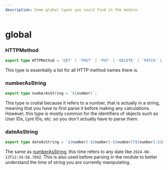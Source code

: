 ```yaml
---
description: Some global types you could find in the module.
---
```


# global

### HTTPMethod

```typescript
export type HTTPMethod = 'GET' | 'POST' | 'PUT' | 'DELETE' | 'PATCH' | 'OPTIONS' | 'HEAD' | 'CONNECT' | 'TRACE';
```

This type is essentially a list for all HTTP method names there is.

### numberAsString

```typescript
export type numberAsString = `${number}`; 
```

This type is crutial because it refers to a number, that is actually in a string, meaning that you have to first parse it before making any calculations. However, this type is mostly common for the identifiers of objects such as User IDs, Lynt IDs, etc. so you don't actually have to parse them.

### dateAsString

```typescript
export type dateAsString = `${number}-${number}-${number}T${number}:${number}:${number}.${number}Z`;
```

The same as [numberAsString](global.md#numberasstring), this time refers to any date like `2024-08-13T12:34:56.789Z`. This is also used before parsing in the module to better understand the time of string you are currently manipulating.
